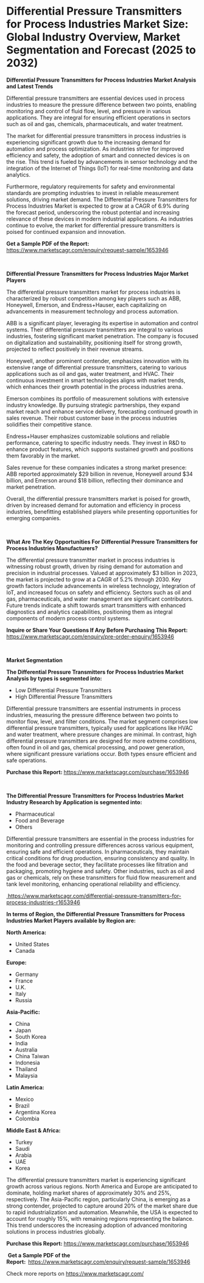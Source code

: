 <p><h1>Differential Pressure Transmitters for Process Industries Market Size: Global Industry Overview, Market Segmentation and Forecast (2025 to 2032)</h1></p><p><strong>Differential Pressure Transmitters for Process Industries Market Analysis and Latest Trends</strong></p>
<p><p>Differential pressure transmitters are essential devices used in process industries to measure the pressure difference between two points, enabling monitoring and control of fluid flow, level, and pressure in various applications. They are integral for ensuring efficient operations in sectors such as oil and gas, chemicals, pharmaceuticals, and water treatment.</p><p>The market for differential pressure transmitters in process industries is experiencing significant growth due to the increasing demand for automation and process optimization. As industries strive for improved efficiency and safety, the adoption of smart and connected devices is on the rise. This trend is fueled by advancements in sensor technology and the integration of the Internet of Things (IoT) for real-time monitoring and data analytics.</p><p>Furthermore, regulatory requirements for safety and environmental standards are prompting industries to invest in reliable measurement solutions, driving market demand. The Differential Pressure Transmitters for Process Industries Market is expected to grow at a CAGR of 6.9% during the forecast period, underscoring the robust potential and increasing relevance of these devices in modern industrial applications. As industries continue to evolve, the market for differential pressure transmitters is poised for continued expansion and innovation.</p></p>
<p><strong>Get a Sample PDF of the Report:&nbsp;</strong> <a href="https://www.marketscagr.com/enquiry/request-sample/1653946?utm_campaign=2393&utm_medium=2&utm_source=Github&utm_content=ia&utm_term=08032025&utm_id=differential-pressure-transmitters-for-process-industries">https://www.marketscagr.com/enquiry/request-sample/1653946</a></p>
<p>&nbsp;</p>
<p><strong>Differential Pressure Transmitters for Process Industries Major Market Players</strong></p>
<p><p>The differential pressure transmitters market for process industries is characterized by robust competition among key players such as ABB, Honeywell, Emerson, and Endress+Hauser, each capitalizing on advancements in measurement technology and process automation.</p><p>ABB is a significant player, leveraging its expertise in automation and control systems. Their differential pressure transmitters are integral to various industries, fostering significant market penetration. The company is focused on digitalization and sustainability, positioning itself for strong growth, projected to reflect positively in their revenue streams.</p><p>Honeywell, another prominent contender, emphasizes innovation with its extensive range of differential pressure transmitters, catering to various applications such as oil and gas, water treatment, and HVAC. Their continuous investment in smart technologies aligns with market trends, which enhances their growth potential in the process industries arena.</p><p>Emerson combines its portfolio of measurement solutions with extensive industry knowledge. By pursuing strategic partnerships, they expand market reach and enhance service delivery, forecasting continued growth in sales revenue. Their robust customer base in the process industries solidifies their competitive stance.</p><p>Endress+Hauser emphasizes customizable solutions and reliable performance, catering to specific industry needs. They invest in R&D to enhance product features, which supports sustained growth and positions them favorably in the market.</p><p>Sales revenue for these companies indicates a strong market presence: ABB reported approximately $29 billion in revenue, Honeywell around $34 billion, and Emerson around $18 billion, reflecting their dominance and market penetration.</p><p>Overall, the differential pressure transmitters market is poised for growth, driven by increased demand for automation and efficiency in process industries, benefitting established players while presenting opportunities for emerging companies.</p></p>
<p>&nbsp;</p>
<p><strong>What Are The Key Opportunities For Differential Pressure Transmitters for Process Industries Manufacturers?</strong></p>
<p><p>The differential pressure transmitter market in process industries is witnessing robust growth, driven by rising demand for automation and precision in industrial processes. Valued at approximately $3 billion in 2023, the market is projected to grow at a CAGR of 5.2% through 2030. Key growth factors include advancements in wireless technology, integration of IoT, and increased focus on safety and efficiency. Sectors such as oil and gas, pharmaceuticals, and water management are significant contributors. Future trends indicate a shift towards smart transmitters with enhanced diagnostics and analytics capabilities, positioning them as integral components of modern process control systems.</p></p>
<p><strong>Inquire or Share Your Questions If Any Before Purchasing This Report:</strong> <a href="https://www.marketscagr.com/enquiry/pre-order-enquiry/1653946?utm_campaign=2393&utm_medium=2&utm_source=Github&utm_content=ia&utm_term=08032025&utm_id=differential-pressure-transmitters-for-process-industries">https://www.marketscagr.com/enquiry/pre-order-enquiry/1653946</a></p>
<p>&nbsp;</p>
<p><strong>Market Segmentation</strong></p>
<p><strong>The Differential Pressure Transmitters for Process Industries Market Analysis by types is segmented into:</strong></p>
<p><ul><li>Low Differential Pressure Transmitters</li><li>High Differential Pressure Transmitters</li></ul></p>
<p><p>Differential pressure transmitters are essential instruments in process industries, measuring the pressure difference between two points to monitor flow, level, and filter conditions. The market segment comprises low differential pressure transmitters, typically used for applications like HVAC and water treatment, where pressure changes are minimal. In contrast, high differential pressure transmitters are designed for more extreme conditions, often found in oil and gas, chemical processing, and power generation, where significant pressure variations occur. Both types ensure efficient and safe operations.</p></p>
<p><strong>Purchase this Report:&nbsp;</strong><a href="https://www.marketscagr.com/purchase/1653946?utm_campaign=2393&utm_medium=2&utm_source=Github&utm_content=ia&utm_term=08032025&utm_id=differential-pressure-transmitters-for-process-industries">https://www.marketscagr.com/purchase/1653946</a></p>
<p>&nbsp;</p>
<p><strong>The Differential Pressure Transmitters for Process Industries Market Industry Research by Application is segmented into:</strong></p>
<p><ul><li>Pharmaceutical</li><li>Food and Beverage</li><li>Others</li></ul></p>
<p><p>Differential pressure transmitters are essential in the process industries for monitoring and controlling pressure differences across various equipment, ensuring safe and efficient operations. In pharmaceuticals, they maintain critical conditions for drug production, ensuring consistency and quality. In the food and beverage sector, they facilitate processes like filtration and packaging, promoting hygiene and safety. Other industries, such as oil and gas or chemicals, rely on these transmitters for fluid flow measurement and tank level monitoring, enhancing operational reliability and efficiency.</p></p>
<p><a href="https://www.marketscagr.com/differential-pressure-transmitters-for-process-industries-r1653946?utm_campaign=2393&utm_medium=2&utm_source=Github&utm_content=ia&utm_term=08032025&utm_id=differential-pressure-transmitters-for-process-industries">&nbsp;https://www.marketscagr.com/differential-pressure-transmitters-for-process-industries-r1653946</a></p>
<p><strong>In terms of Region, the Differential Pressure Transmitters for Process Industries Market Players available by Region are:</strong></p>
<p>
    <p> <strong> North America: </strong>
        <ul>
            <li>United States</li>
            <li>Canada</li>
        </ul>
        </p> 
    <p> <strong> Europe: </strong>
        <ul>
            <li>Germany</li>
            <li>France</li>
            <li>U.K.</li>
            <li>Italy</li>
            <li>Russia</li>
        </ul>
        </p> 
    <p> <strong> Asia-Pacific: </strong>
        <ul>
            <li>China</li>
            <li>Japan</li>
            <li>South Korea</li>
            <li>India</li>
            <li>Australia</li>
            <li>China Taiwan</li>
            <li>Indonesia</li>
            <li>Thailand</li>
            <li>Malaysia</li>
        </ul>
        </p> 
    <p> <strong> Latin America: </strong>
        <ul>
            <li>Mexico</li>
            <li>Brazil</li>
            <li>Argentina Korea</li>
            <li>Colombia</li>
        </ul>
        </p> 
    <p> <strong> Middle East & Africa: </strong>
        <ul>
            <li>Turkey</li>
            <li>Saudi</li>
            <li>Arabia</li>
            <li>UAE</li>
            <li>Korea</li>
        </ul>
    </p>
    </p>
<p><p>The differential pressure transmitters market is experiencing significant growth across various regions. North America and Europe are anticipated to dominate, holding market shares of approximately 30% and 25%, respectively. The Asia-Pacific region, particularly China, is emerging as a strong contender, projected to capture around 20% of the market share due to rapid industrialization and automation. Meanwhile, the USA is expected to account for roughly 15%, with remaining regions representing the balance. This trend underscores the increasing adoption of advanced monitoring solutions in process industries globally.</p></p>
<p><strong>Purchase this Report: </strong><a href="https://www.marketscagr.com/purchase/1653946?utm_campaign=2393&utm_medium=2&utm_source=Github&utm_content=ia&utm_term=08032025&utm_id=differential-pressure-transmitters-for-process-industries">https://www.marketscagr.com/purchase/1653946</a></p>
<p>&nbsp;<strong>Get a Sample PDF of the Report:&nbsp;&nbsp;</strong><a href="https://www.marketscagr.com/enquiry/request-sample/1653946?utm_campaign=2393&utm_medium=2&utm_source=Github&utm_content=ia&utm_term=08032025&utm_id=differential-pressure-transmitters-for-process-industries">https://www.marketscagr.com/enquiry/request-sample/1653946</a></p>
<p><strong></strong></p>
<p>Check more reports on <a href="https://www.marketscagr.com/?utm_campaign=2393&utm_medium=2&utm_source=Github&utm_content=ia&utm_term=08032025&utm_id=differential-pressure-transmitters-for-process-industries">https://www.marketscagr.com/</a></p>